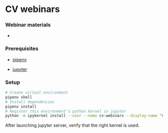 # CV webinars

### Webinar materials

- 

### Prerequisites

- [pipenv](https://pipenv.pypa.io/en/latest/)

- [jupyter](https://jupyterlab.readthedocs.io/en/stable/getting_started/installation.html)

### Setup

```bash
# Create virtual environment
pipenv shell
# Install dependencies
pipenv install
# Register this environment's python kernel in jupyter
python -m ipykernel install --user --name cv-webinars --display-name "Python (cv-webinars)"
```

After launching jupyter server, verify that the right kernel is used.
